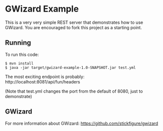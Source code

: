 # GWizard Example

This is a very very simple REST server that demonstrates how to use GWizard. You are encouraged to fork this
project as a starting point.

## Running

To run this code:

```
$ mvn install
$ java -jar target/gwizard-example-1.0-SNAPSHOT.jar test.yml
```

The most exciting endpoint is probably: http://localhost:8081/api/fun/headers

(Note that test.yml changes the port from the default of 8080, just to demonstrate)

## GWizard

For more information about GWizard:
https://github.com/stickfigure/gwizard
